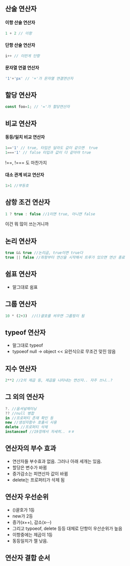 ## 산술 연산자
#### 이항 산술 연산자
```javascript
1 + 2 // 이항
```

#### 단항 산술 연산자
```javascript
i++ // 이런게 단항
```

#### 문자열 연결 연산자 
```javascript
'1'+'px' // '+'가 문자열 연결연산자
```

## 할당 연산자
```javascript
const foo=1; // '='가 할당연산자
```

## 비교 연산자
#### 동등/일치 비교 연산자
```javascript
1=='1' // true, 타입은 달라도 값이 같으면  true
1==='1' // false 타입과 값이 다 같아야 true
```
!==, !=== 도 마찬가지


#### 대소 관계 비교 연산자
```javascript
1>1 //부등호
```

## 삼항 조건 연산자
```javascript
1 ? true : false //1이면 true, 아니면 false
```
이건 뭐 많이 쓰는거니까 


## 논리 연산자
```javascript
true && true //논리곱, true이면 true다
true || false //좌항부터 연산을 시작해서 트루가 있으면 연산 종료
```

## 쉼표 연산자
+ 말그대로 쉼표

  
## 그룹 연산자
```javascript
10 * (2+3)  //()괄호를 씌우면 그룹핑이 됨
```

## typeof 연산자
+ 말그대로 typeof
+ typoeof null -> object << 요런식으로 무조건 맞진 않음
  
## 지수 연산자
```javascript
2**2 //2의 제곱 등, 제곱을 나타내는 연산자.. 자주 쓰나..?
```

## 그 외의 연산자
```javascript
?. //옵셔널체이닝
?? //null 병합
in //프로퍼티 존재 확인 등
new //생성자함수 호출시 사용
delete //프로퍼티 삭제
instanceof //19장에서 자세히.. ㅎㅎ
```


## 연산자의 부수 효과
+ 연산자들 부수효과 없음. 그러나 아래 세개는 있음.
+ 할당은 변수가 바뀜
+ 증가감소는 피연산자 값이 바뀜
+ delete는 프로퍼티가 삭제 됨

  
## 연산자 우선순위
+ ()괄호가 1등
+ new가 2등
+ 증가(x++), 감소(x--)
+ 그리고 typoeof, delete 등등 대체로 단항이 우산순위가 높음
+ 이항중에는 제곱이 1등
+ 동등일치가 젤 낮음.

## 연산자 결합 순서


